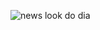 ![news look do dia](https://github.com/AmandaCylleno/lookdodia/assets/145169742/6db5102a-b1c5-4c0f-a944-eb5bfcf2eba8)
